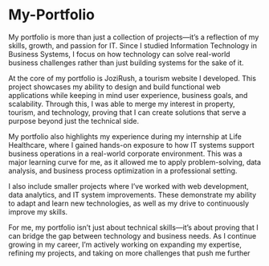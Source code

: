 # My-Portfolio

My portfolio is more than just a collection of projects—it’s a reflection of my skills, growth, and passion for IT. Since I studied Information Technology in Business Systems, I focus on how technology can solve real-world business challenges rather than just building systems for the sake of it.

At the core of my portfolio is JoziRush, a tourism website I developed. This project showcases my ability to design and build functional web applications while keeping in mind user experience, business goals, and scalability. Through this, I was able to merge my interest in property, tourism, and technology, proving that I can create solutions that serve a purpose beyond just the technical side.

My portfolio also highlights my experience during my internship at Life Healthcare, where I gained hands-on exposure to how IT systems support business operations in a real-world corporate environment. This was a major learning curve for me, as it allowed me to apply problem-solving, data analysis, and business process optimization in a professional setting.

I also include smaller projects where I’ve worked with web development, data analytics, and IT system improvements. These demonstrate my ability to adapt and learn new technologies, as well as my drive to continuously improve my skills.

For me, my portfolio isn’t just about technical skills—it’s about proving that I can bridge the gap between technology and business needs. As I continue growing in my career, I’m actively working on expanding my expertise, refining my projects, and taking on more challenges that push me further
